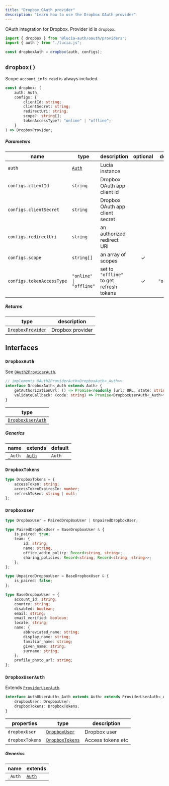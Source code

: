 ```yaml
---
title: "Dropbox OAuth provider"
description: "Learn how to use the Dropbox OAuth provider"
---
```


OAuth integration for Dropbox. Provider id is `dropbox`.

```ts
import { dropbox } from "@lucia-auth/oauth/providers";
import { auth } from "./lucia.js";

const dropboxAuth = dropbox(auth, configs);
```

## `dropbox()`

Scope `account_info.read` is always included.

```ts
const dropbox: (
	auth: Auth,
	configs: {
		clientId: string;
		clientSecret: string;
		redirectUri: string;
		scope?: string[];
		tokenAccessType?: "online" | "offline";
	}
) => DropboxProvider;
```

##### Parameters

| name                      | type                                       | description                              | optional | default    |
| ------------------------- | ------------------------------------------ | ---------------------------------------- | :------: | ---------- |
| `auth`                    | [`Auth`](/reference/lucia/interfaces/auth) | Lucia instance                           |          |            |
| `configs.clientId`        | `string`                                   | Dropbox OAuth app client id              |          |            |
| `configs.clientSecret`    | `string`                                   | Dropbox OAuth app client secret          |          |            |
| `configs.redirectUri`     | `string`                                   | an authorized redirect URI               |          |            |
| `configs.scope`           | `string[]`                                 | an array of scopes                       |    ✓     |            |
| `configs.tokenAccessType` | `"online" \| "offline"`                    | set to `"offline"` to get refresh tokens |    ✓     | `"online"` |

##### Returns

| type                                  | description      |
| ------------------------------------- | ---------------- |
| [`DropboxProvider`](#dropboxprovider) | Dropbox provider |

## Interfaces

### `DropboxAuth`

See [`OAuth2ProviderAuth`](/reference/oauth/interfaces/oauth2providerauth).

```ts
// implements OAuth2ProviderAuth<DropboxAuth<_Auth>>
interface DropboxAuth<_Auth extends Auth> {
	getAuthorizationUrl: () => Promise<readonly [url: URL, state: string]>;
	validateCallback: (code: string) => Promise<DropboxUserAuth<_Auth>>;
}
```

| type                                  |
| ------------------------------------- |
| [`DropboxUserAuth`](#dropboxuserauth) |

##### Generics

| name    | extends                                    | default |
| ------- | ------------------------------------------ | ------- |
| `_Auth` | [`Auth`](/reference/lucia/interfaces/auth) | `Auth`  |

### `DropboxTokens`

```ts
type DropboxTokens = {
	accessToken: string;
	accessTokenExpiresIn: number;
	refreshToken: string | null;
};
```

### `DropboxUser`

```ts
type DropboxUser = PairedDropBoxUser | UnpairedDropboxUser;
```

```ts
type PairedDropBoxUser = BaseDropboxUser & {
	is_paired: true;
	team: {
		id: string;
		name: string;
		office_addin_policy: Record<string, string>;
		sharing_policies: Record<string, Record<string, string>>;
	};
};

type UnpairedDropboxUser = BaseDropboxUser & {
	is_paired: false;
};

type BaseDropboxUser = {
	account_id: string;
	country: string;
	disabled: boolean;
	email: string;
	email_verified: boolean;
	locale: string;
	name: {
		abbreviated_name: string;
		display_name: string;
		familiar_name: string;
		given_name: string;
		surname: string;
	};
	profile_photo_url: string;
};
```

### `DropboxUserAuth`

Extends [`ProviderUserAuth`](/reference/oauth/interfaces/provideruserauth).

```ts
interface Auth0UserAuth<_Auth extends Auth> extends ProviderUserAuth<_Auth> {
	dropboxUser: DropboxUser;
	dropboxTokens: DropboxTokens;
}
```

| properties      | type                              | description       |
| --------------- | --------------------------------- | ----------------- |
| `dropboxUser`   | [`DropboxUser`](#dropboxuser)     | Dropbox user      |
| `dropboxTokens` | [`DropboxTokens`](#dropboxtokens) | Access tokens etc |

##### Generics

| name    | extends                                    |
| ------- | ------------------------------------------ |
| `_Auth` | [`Auth`](/reference/lucia/interfaces/auth) |
